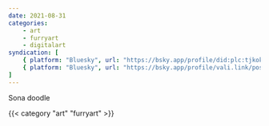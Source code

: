 ```yaml
---
date: 2021-08-31
categories:
    - art
    - furryart
    - digitalart
syndication: [
    { platform: "Bluesky", url: "https://bsky.app/profile/did:plc:tjkokzqdnfzzlaxdjjzzzi5b/post/3k5dsuxbpcj2r", hidden: true },
    { platform: "Bluesky", url: "https://bsky.app/profile/vali.link/post/3k5dsuxbpcj2r" }
]
---
```

Sona doodle

{{< category "art" "furryart" >}}
